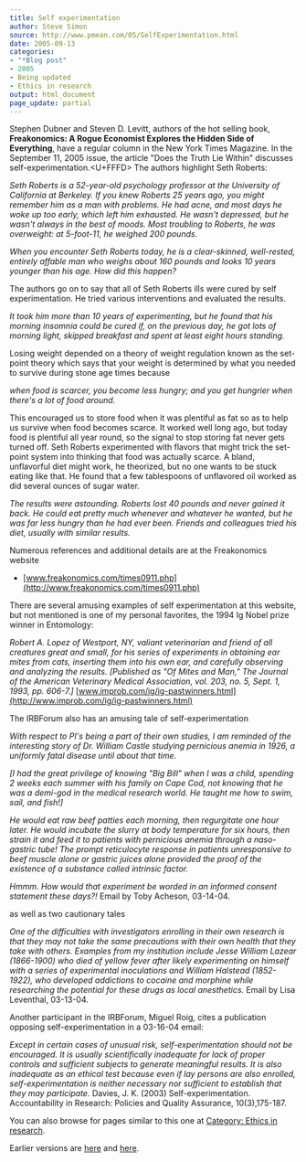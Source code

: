 ```yaml
---
title: Self experimentation
author: Steve Simon
source: http://www.pmean.com/05/SelfExperimentation.html
date: 2005-09-13
categories:
- "*Blog post"
- 2005
- Being updated
- Ethics in research
output: html_document
page_update: partial
---
```


Stephen Dubner and Steven D. Levitt, authors of the hot selling book,
**Freakonomics: A Rogue Economist Explores the Hidden Side of
Everything**, have a regular column in the New York Times Magazine. In
the September 11, 2005 issue, the article "Does the Truth Lie Within"
discusses self-experimentation.<U+FFFD> The authors highlight Seth Roberts:

*Seth Roberts is a 52-year-old psychology professor at the University
of California at Berkeley. If you knew Roberts 25 years ago, you might
remember him as a man with problems. He had acne, and most days he
woke up too early, which left him exhausted. He wasn't depressed, but
he wasn't always in the best of moods. Most troubling to Roberts, he
was overweight: at 5-foot-11, he weighed 200 pounds.*

*When you encounter Seth Roberts today, he is a clear-skinned,
well-rested, entirely affable man who weighs about 160 pounds and
looks 10 years younger than his age. How did this happen?*

The authors go on to say that all of Seth Roberts ills were cured by
self experimentation. He tried various interventions and evaluated the
results.

*It took him more than 10 years of experimenting, but he found that
his morning insomnia could be cured if, on the previous day, he got
lots of morning light, skipped breakfast and spent at least eight
hours standing.*

Losing weight depended on a theory of weight regulation known as the
set-point theory which says that your weight is determined by what you
needed to survive during stone age times because

*when food is scarcer, you become less hungry; and you get hungrier
when there's a lot of food around.*

This encouraged us to store food when it was plentiful as fat so as to
help us survive when food becomes scarce. It worked well long ago, but
today food is plentiful all year round, so the signal to stop storing
fat never gets turned off. Seth Roberts experimented with flavors that
might trick the set-point system into thinking that food was actually
scarce. A bland, unflavorful diet might work, he theorized, but no one
wants to be stuck eating like that. He found that a few tablespoons of
unflavored oil worked as did several ounces of sugar water.

*The results were astounding. Roberts lost 40 pounds and never gained
it back. He could eat pretty much whenever and whatever he wanted, but
he was far less hungry than he had ever been. Friends and colleagues
tried his diet, usually with similar results.*

Numerous references and additional details are at the Freakonomics
website

- [www.freakonomics.com/times0911.php](http://www.freakonomics.com/times0911.php)

There are several amusing examples of self experimentation at this
website, but not mentioned is one of my personal favorites, the 1994 Ig
Nobel prize winner in Entomology:

*Robert A. Lopez of Westport, NY, valiant veterinarian and friend of
all creatures great and small, for his series of experiments in
obtaining ear mites from cats, inserting them into his own ear, and
carefully observing and analyzing the results. \[Published as "Of
Mites and Man," The Journal of the American Veterinary Medical
Association, vol. 203, no. 5, Sept. 1, 1993, pp. 606-7.\]*
[www.improb.com/ig/ig-pastwinners.html](http://www.improb.com/ig/ig-pastwinners.html)

The IRBForum also has an amusing tale of self-experimentation

*With respect to PI's being a part of their own studies, I am
reminded of the interesting story of Dr. William Castle studying
pernicious anemia in 1926, a uniformly fatal disease until about that
time.*

*\[I had the great privilege of knowing "Big Bill" when I was a
child, spending 2 weeks each summer with his family on Cape Cod, not
knowing that he was a demi-god in the medical research world. He
taught me how to swim, sail, and fish!\]*

*He would eat raw beef patties each morning, then regurgitate one hour
later. He would incubate the slurry at body temperature for six hours,
then strain it and feed it to patients with pernicious anemia through
a naso-gastric tube! The prompt reticulocyte response in patients
unresponsive to beef muscle alone or gastric juices alone provided the
proof of the existence of a substance called intrinsic factor.*

*Hmmm. How would that experiment be worded in an informed consent
statement these days?!* Email by Toby Acheson, 03-14-04.

as well as two cautionary tales

*One of the difficulties with investigators enrolling in their own
research is that they may not take the same precautions with their own
health that they take with others. Examples from my institution
include Jesse William Lazear (1866-1900) who died of yellow fever
after likely experimenting on himself with a series of experimental
inoculations and William Halstead (1852-1922), who developed
addictions to cocaine and morphine while researching the potential for
these drugs as local anesthetics.* Email by Lisa Leventhal, 03-13-04.

Another participant in the IRBForum, Miguel Roig, cites a publication
opposing self-experimentation in a 03-16-04 email:

*Except in certain cases of unusual risk, self-experimentation should
not be encouraged. It is usually scientifically inadequate for lack of
proper controls and sufficient subjects to generate meaningful
results. It is also inadequate as an ethical test because even if lay
persons are also enrolled, self-experimentation is neither necessary
nor sufficient to establish that they may participate.* Davies, J. K.
(2003) Self-experimentation. Accountability in Research: Policies and
Quality Assurance, 10(3),175-187.

You can also browse
for pages similar to this one at [Category: Ethics in
research](../category/EthicsInResearch.html).


Earlier versions are [here][sim1] and [here][sim2].

[sim1]: http://www.pmean.com/05/SelfExperimentation.html
[sim2]: http://new.pmean.com/self-experimentation/

